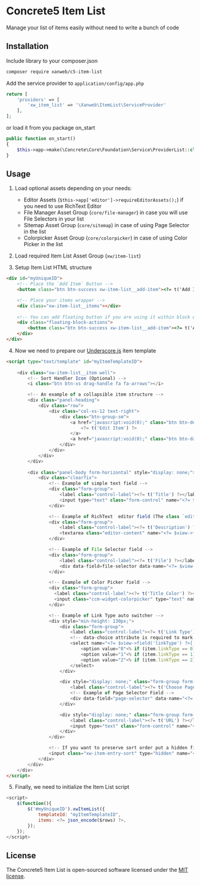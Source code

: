 # Concrete5 Item List

Manage your list of items easily without need to write a bunch of code

## Installation

Include library to your composer.json
```bash
composer require xanweb/c5-item-list
```

Add the service provider to `application/config/app.php`
```php
return [
    'providers' => [
        'xw_item_list' => '\Xanweb\ItemList\ServiceProvider'
    ],
];
```
or load it from you package on_start
```php
public function on_start()
{
    $this->app->make(\Concrete\Core\Foundation\Service\ProviderList::class)->registerProvider(\Xanweb\ItemList\ServiceProvider::class);
}
```

## Usage
1. Load optional assets depending on your needs:
    * Editor Assets (`$this->app['editor']->requireEditorAssets();`) if you need to use RichText Editor
    * File Manager Asset Group (`core/file-manager`) in case you will use File Selectors in your list
    * Sitemap Asset Group (`core/sitemap`) in case of using Page Selector in the list 
    * Colorpicker Asset Group (`core/colorpicker`) in case of using Color Picker in the list 

2. Load required Item List Asset Group (`xw/item-list`)
3. Setup Item List HTML structure
```HTML
<div id="myUniqueID">
    <!-- Place the `Add Item` Button -->
    <button class="btn btn-success xw-item-list__add-item"><?= t('Add Item') ?></button>

    <!-- Place your items wrapper -->
    <div class="xw-item-list__items"></div>
    
    <!-- You can add floating button if you are using it within block edit form -->
    <div class="floating-block-actions">
        <button class="btn btn-success xw-item-list__add-item"><?= t('Add Item') ?></button>
    </div>
</div>
```
4. Now we need to prepare our [Underscore.js](https://underscorejs.org/#template) item template

```HTML
<script type="text/template" id="myItemTemplateID">
    
    <div class="xw-item-list__item well">
        <!-- Sort Handler Icon (Optional) -->
        <i class="btn btn-xs drag-handle fa fa-arrows"></i>

        <!-- An example of a collapsible item structure -->
        <div class="panel-heading">
            <div class="row">
                <div class="col-xs-12 text-right">
                    <div class="btn-group-sm">
                        <a href="javascript:void(0);" class="btn btn-default xw-item-list__edit-item xw-item-list__item-expander" data-target=".panel-body">
                            <?= t('Edit Item') ?>
                        </a>
                        <a href="javascript:void(0);" class="btn btn-danger xw-item-list__remove-item"><?= t('Remove') ?></a>
                    </div>
                </div>
            </div>
        </div>
        
        <div class="panel-body form-horizontal" style="display: none;">
            <div class="clearfix">
                <!-- Example of simple text field -->
                <div class="form-group">
                    <label class="control-label"><?= t('Title') ?></label>
                    <input type="text" class="form-control" name="<?= $view->field('title') ?>[]" value="<%-item.title%>" maxlength="255">
                </div>

                <!-- Example of RichText  editor field (The class `editor-content` is required to use RichText Editor) -->
                <div class="form-group">
                    <label class="control-label"><?= t('Description') ?></label>
                    <textarea class="editor-content" name="<?= $view->field('description') ?>[]" id="<%=_.uniqueId('desc')%>"><%=item.description%></textarea>
                </div>

                <!-- Example of File Selector field -->
                <div class="form-group">
                    <label class="control-label"><?= t('File') ?></label>
                    <div data-field=file-selector data-name="<?= $view->field('fID') ?>[]" data-value="<%=item.fID%>"></div>
                </div>

                <!-- Example of Color Picker field -->
                <div class="form-group">
                  <label class="control-label"><?= t('Title Color') ?></label>
                  <input class="ccm-widget-colorpicker" type="text" name="<?= $view->field('titleColor') ?>[]" value="<%-item.titleColor%>" id="ccm-colorpicker-<%=_.uniqueId('title-color')%>" />
                </div>

                <!-- Example of Link Type auto switcher -->
                <div style="min-height: 130px;">
                    <div class="form-group">
                        <label class="control-label"><?= t('Link Type') ?></label>
                        <!-- data-choice attribute is required to mark related choice group -->
                        <select name="<?= $view->field('linkType') ?>[]" class="form-control" data-choice="link-type">
                            <option value="0"<% if (item.linkType == 0) { print(' selected'); } %>><?= t('No link') ?></option>
                            <option value="1"<% if (item.linkType == 1) { print(' selected'); } %>><?= t('Another Page') ?></option>
                            <option value="2"<% if (item.linkType == 2) { print(' selected'); } %>><?= t('External URL') ?></option>
                        </select>
                    </div>

                    <div style="display: none;" class="form-group form-group-sm" data-choice-group="link-type" data-choice-value="1">
                        <label class="control-label"><?= t('Choose Page') ?></label>
                        <!-- Example of Page Selector Field -->
                        <div data-field="page-selector" data-name="<?= $view->field('internalLinkCID') ?>[]" data-value="<%=item.internalLinkCID%>"></div>
                    </div>

                    <div style="display: none;" class="form-group form-group-sm" data-choice-group="link-type" data-choice-value="2">
                        <label class="control-label"><?= t('URL') ?></label>
                        <input type="text" class="form-control" name="<?= $view->field('externalLink') ?>[]" value="<%-item.externalLink%>">
                    </div>
                </div>

                <!-- If you want to preserve sort order put a hidden field with class `xw-item-entry-sort` -->
                <input class="xw-item-entry-sort" type="hidden" name="<?= $view->field('sortOrder') ?>[]" value="<%=item.sortOrder%>"/>
            </div>
        </div>
    </div>
</script>
```

5. Finally, we need to initialize the Item List script
```javascript
<script>
    $(function(){
        $('#myUniqueID').xwItemList({
            templateId: "myItemTemplateID",
            items: <?= json_encode($rows) ?>,
        });
    });
</script>
```
## License
The Concrete5 Item List is open-sourced software licensed under the [MIT license](https://opensource.org/licenses/MIT).
